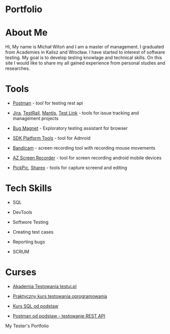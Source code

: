 # Portfolio

# About Me

Hi, My name is Michał Witoń and I am a master of management. I graduated from Academies in Kalisz and Wrocław. I have started to interest of software testing. My goal is to develop testing knowlage and technical skills. On this site I would like to share my all gained experience from personal studies and researches.

# Tools

- [Postman](https://www.postman.com/) - tool for testing rest api
 
- [Jira](https://www.atlassian.com/pl/software/jira), [TestRail](https://www.gurock.com/testrail/?utm_term=testrail&utm_campaign=gg_dg_eu1_search_brand&utm_source=google&utm_medium=cpc&utm_content=testrail%20%5BTestrail%20Website%20-%20Visited%20last%2030%20Days%5D&hsa_acc=9739162558&hsa_cam=13791072614&hsa_grp=138511773243&hsa_ad=610261183143&hsa_src=g&hsa_tgt=kwd-302379004298&hsa_kw=testrail&hsa_mt=e&hsa_net=adwords&hsa_ver=3&gclid=CjwKCAiAmJGgBhAZEiwA1JZolln4b-R9Fm-q8GgjYG9exEsn5w76ERLnNQIv-gOM6pjS1k7mWTPcIRoCrYsQAvD_BwE), [Mantis](https://www.mantisbt.org/), [Test Link](https://testlink.org/) - tools for issue tracking and management projects

- [Bug Magnet](https://bugmagnet.org/) - Exploratory testing assistant for browser

- [SDK Platform Tools](https://developer.android.com/studio/releases/platform-tools) - tool for Adnroid

- [Bandicam](https://www.bandicam.com/pl/) - screen recording tool with recording mouse movements

- [AZ Screen Recorder](https://play.google.com/store/apps/details?id=com.hecorat.screenrecorder.free&hl=en_US&gl=US) - tool for screen recording android mobile devices

- [PickPic](https://picpick.app/en/), [Sharex](https://getsharex.com/) - tools for capture screend and editing 

# Tech Skills

- SQL

- DevTools

- Softwore Testing

- Creating test cases

- Reporting bugs

- SCRUM

# Curses

- [Akademia Testowania testuj.pl](https://testuj.pl/)

- [Praktyczny kurs testowania oprogramowania](https://www.udemy.com/course/praktyczny-kurs-testowania-oprogramowania/)

- [Kurs SQL od podstaw](https://www.udemy.com/course/praktyczny-kurs-testowania-oprogramowania/)

- [Postman od podstaw - testowanie REST API](https://www.udemy.com/course/postman-od-podstaw-testowanie-rest-api/)


My Tester's Portfolio
